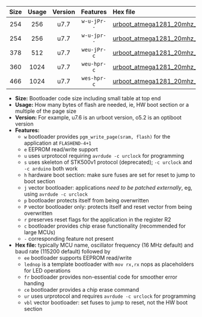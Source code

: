 |Size|Usage|Version|Features|Hex file|
|:-:|:-:|:-:|:-:|:--|
|254|256|u7.7|`w-u-jPr--`|[urboot_atmega1281_20mhz_19200bps_lednop_ur_vbl.hex](https://raw.githubusercontent.com/stefanrueger/urboot.hex/main/mcus/atmega1281/fcpu_20mhz/19200_bps/urboot_atmega1281_20mhz_19200bps_lednop_ur_vbl.hex)|
|254|256|u7.7|`w-u-jpr--`|[urboot_atmega1281_20mhz_19200bps_lednop_fr_ur_vbl.hex](https://raw.githubusercontent.com/stefanrueger/urboot.hex/main/mcus/atmega1281/fcpu_20mhz/19200_bps/urboot_atmega1281_20mhz_19200bps_lednop_fr_ur_vbl.hex)|
|378|512|u7.7|`weu-jPr-c`|[urboot_atmega1281_20mhz_19200bps_ee_lednop_fr_ce_ur_vbl.hex](https://raw.githubusercontent.com/stefanrueger/urboot.hex/main/mcus/atmega1281/fcpu_20mhz/19200_bps/urboot_atmega1281_20mhz_19200bps_ee_lednop_fr_ce_ur_vbl.hex)|
|360|1024|u7.7|`weu-hpr-c`|[urboot_atmega1281_20mhz_19200bps_ee_lednop_fr_ce_ur.hex](https://raw.githubusercontent.com/stefanrueger/urboot.hex/main/mcus/atmega1281/fcpu_20mhz/19200_bps/urboot_atmega1281_20mhz_19200bps_ee_lednop_fr_ce_ur.hex)|
|466|1024|u7.7|`wes-hpr-c`|[urboot_atmega1281_20mhz_19200bps_ee_lednop_fr_ce.hex](https://raw.githubusercontent.com/stefanrueger/urboot.hex/main/mcus/atmega1281/fcpu_20mhz/19200_bps/urboot_atmega1281_20mhz_19200bps_ee_lednop_fr_ce.hex)|

- **Size:** Bootloader code size including small table at top end
- **Usage:** How many bytes of flash are needed, ie, HW boot section or a multiple of the page size
- **Version:** For example, u7.6 is an urboot version, o5.2 is an optiboot version
- **Features:**
  + `w` bootloader provides `pgm_write_page(sram, flash)` for the application at `FLASHEND-4+1`
  + `e` EEPROM read/write support
  + `u` uses urprotocol requiring `avrdude -c urclock` for programming
  + `s` uses skeleton of STK500v1 protocol (deprecated); `-c urclock` and `-c arduino` both work
  + `h` hardware boot section: make sure fuses are set for reset to jump to boot section
  + `j` vector bootloader: applications *need to be patched externally*, eg, using `avrdude -c urclock`
  + `p` bootloader protects itself from being overwritten
  + `P` vector bootloader only: protects itself and reset vector from being overwritten
  + `r` preserves reset flags for the application in the register R2
  + `c` bootloader provides chip erase functionality (recommended for large MCUs)
  + `-` corresponding feature not present
- **Hex file:** typically MCU name, oscillator frequency (16 MHz default) and baud rate (115200 default) followed by
  + `ee` bootloader supports EEPROM read/write
  + `lednop` is a template bootloader with `mov rx,rx` nops as placeholders for LED operations
  + `fr` bootloader provides non-essential code for smoother error handing
  + `ce` bootloader provides a chip erase command
  + `ur` uses urprotocol and requires `avrdude -c urclock` for programming
  + `vbl` vector bootloader: set fuses to jump to reset, not the HW boot section
